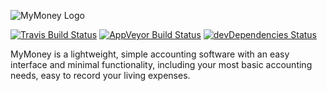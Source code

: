 ![MyMoney Logo](https://cdn.edisonlee55.com/resources/mymoney/images/mymoney_467x181.jpg)
  
[![Travis Build Status](https://travis-ci.org/edisonlee55/MyMoney.svg?branch=dev)](https://travis-ci.org/edisonlee55/MyMoney)
[![AppVeyor Build Status](https://ci.appveyor.com/api/projects/status/naty8d8adngm1atn/branch/dev?svg=true)](https://ci.appveyor.com/project/edisonlee55/mymoney/branch/dev)
[![devDependencies Status](https://david-dm.org/edisonlee55/MyMoney/dev-status.svg)](https://david-dm.org/edisonlee55/MyMoney?type=dev)

MyMoney is a lightweight, simple accounting software with an easy interface and minimal functionality, including your most basic accounting needs, easy to record your living expenses.
